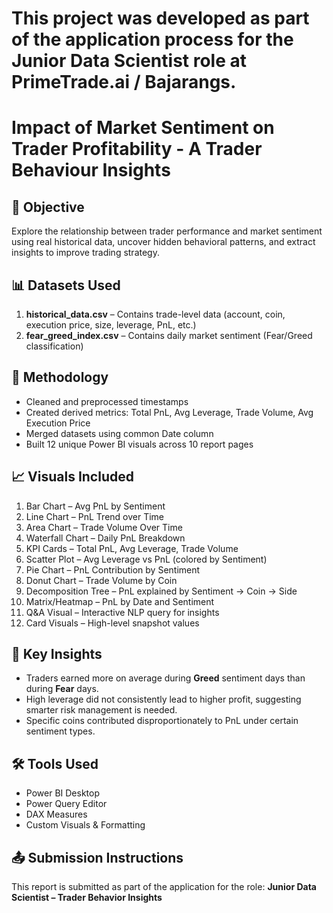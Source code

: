 # This project was developed as part of the application process for the Junior Data Scientist role at PrimeTrade.ai / Bajarangs.

# Impact of Market Sentiment on Trader Profitability - A Trader Behaviour Insights

## 📌 Objective
Explore the relationship between trader performance and market sentiment using real historical data, uncover hidden behavioral patterns, and extract insights to improve trading strategy.

## 📊 Datasets Used
1. **historical_data.csv** – Contains trade-level data (account, coin, execution price, size, leverage, PnL, etc.)
2. **fear_greed_index.csv** – Contains daily market sentiment (Fear/Greed classification)

## 🧪 Methodology
- Cleaned and preprocessed timestamps
- Created derived metrics: Total PnL, Avg Leverage, Trade Volume, Avg Execution Price
- Merged datasets using common Date column
- Built 12 unique Power BI visuals across 10 report pages

## 📈 Visuals Included
1. Bar Chart – Avg PnL by Sentiment
2. Line Chart – PnL Trend over Time
3. Area Chart – Trade Volume Over Time
4. Waterfall Chart – Daily PnL Breakdown
5. KPI Cards – Total PnL, Avg Leverage, Trade Volume
6. Scatter Plot – Avg Leverage vs PnL (colored by Sentiment)
7. Pie Chart – PnL Contribution by Sentiment
8. Donut Chart – Trade Volume by Coin
9. Decomposition Tree – PnL explained by Sentiment → Coin → Side
10. Matrix/Heatmap – PnL by Date and Sentiment
11. Q&A Visual – Interactive NLP query for insights
12. Card Visuals – High-level snapshot values

## 🧠 Key Insights
- Traders earned more on average during **Greed** sentiment days than during **Fear** days.
- High leverage did not consistently lead to higher profit, suggesting smarter risk management is needed.
- Specific coins contributed disproportionately to PnL under certain sentiment types.

## 🛠️ Tools Used
- Power BI Desktop
- Power Query Editor
- DAX Measures
- Custom Visuals & Formatting

## 📤 Submission Instructions
This report is submitted as part of the application for the role:
**Junior Data Scientist – Trader Behavior Insights**


